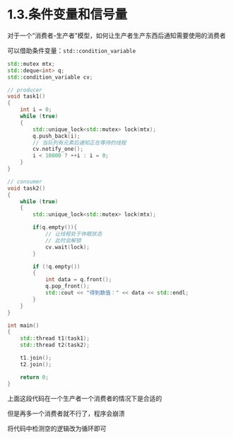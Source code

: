 # 1.3.条件变量和信号量

对于一个“消费者-生产者”模型，如何让生产者生产东西后通知需要使用的消费者

可以借助条件变量：`std::condition_variable`

```c++
std::mutex mtx;
std::deque<int> q;
std::condition_variable cv;

// producer
void task1()
{
    int i = 0;
    while (true)
    {
        std::unique_lock<std::mutex> lock(mtx);
        q.push_back(i);
        // 当队列有元素后通知正在等待的线程
        cv.notify_one();
        i < 10000 ? ++i : i = 0;
    }
}

// consumer
void task2()
{
    while (true)
    {
        std::unique_lock<std::mutex> lock(mtx);

        if(q.empty()){
            // 让线程处于休眠状态
            // 此时会解锁
            cv.wait(lock);
        }

        if (!q.empty())
        {
            int data = q.front();
            q.pop_front();
            std::cout << "得到数值：" << data << std::endl;
        }
    }
}

int main()
{
    std::thread t1(task1);
    std::thread t2(task2);

    t1.join();
    t2.join();

    return 0;
}

```

上面这段代码在一个生产者一个消费者的情况下是合适的

但是再多一个消费者就不行了，程序会崩溃

将代码中检测空的逻辑改为循环即可
